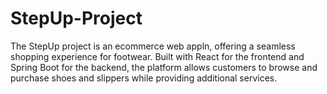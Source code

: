 # StepUp-Project
The StepUp project is an ecommerce web appln, offering a seamless shopping experience for footwear. Built with React for the frontend and Spring Boot for the backend, the platform allows customers to browse and purchase shoes and slippers while providing additional services. 

